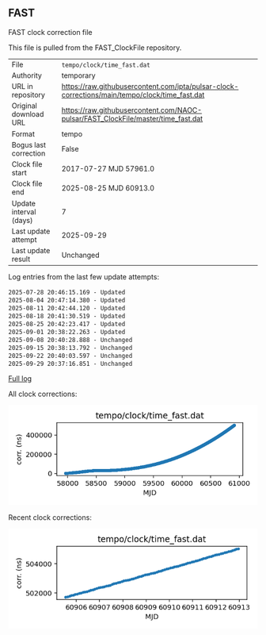 
## FAST

FAST clock correction file

This file is pulled from the FAST_ClockFile repository.

|     |     |
|:--- |:--- |
| File | `tempo/clock/time_fast.dat` |
| Authority | temporary |
| URL in repository | <https://raw.githubusercontent.com/ipta/pulsar-clock-corrections/main/tempo/clock/time_fast.dat> |
| Original download URL | <https://raw.githubusercontent.com/NAOC-pulsar/FAST_ClockFile/master/time_fast.dat> |
| Format | tempo |
| Bogus last correction | False |
| Clock file start | 2017-07-27 MJD 57961.0 |
| Clock file end | 2025-08-25 MJD 60913.0 |
| Update interval (days) | 7 |
| Last update attempt | 2025-09-29 |
| Last update result | Unchanged |

Log entries from the last few update attempts:
```
2025-07-28 20:46:15.169 - Updated
2025-08-04 20:47:14.380 - Updated
2025-08-11 20:42:44.120 - Updated
2025-08-18 20:41:30.519 - Updated
2025-08-25 20:42:23.417 - Updated
2025-09-01 20:38:22.263 - Updated
2025-09-08 20:40:28.888 - Unchanged
2025-09-15 20:38:13.792 - Unchanged
2025-09-22 20:40:03.597 - Unchanged
2025-09-29 20:37:16.851 - Unchanged
```
[Full log](https://raw.githubusercontent.com/ipta/pulsar-clock-corrections/main/log/tempo/clock/time_fast.dat.log)


All clock corrections:

![plot of all clock corrections](time_fast.dat.png "All corrections")

Recent clock corrections:

![plot of recent clock corrections](time_fast.dat.short.png "Recent corrections")

